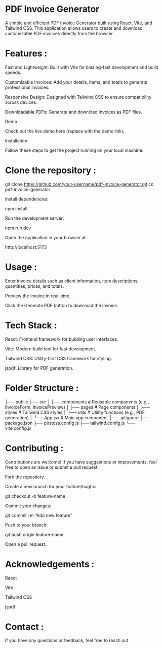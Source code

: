 # PDF Invoice Generator

A simple and efficient PDF Invoice Generator built using React, Vite, and Tailwind CSS. This application allows users to create and download customizable PDF invoices directly from the browser.
 
# Features :

Fast and Lightweight: Built with Vite for blazing-fast development and build speeds.

Customizable Invoices: Add your details, items, and totals to generate professional invoices.

Responsive Design: Designed with Tailwind CSS to ensure compatibility across devices.

Downloadable PDFs: Generate and download invoices as PDF files.

Demo

Check out the live demo here (replace with the demo link).

Installation

Follow these steps to get the project running on your local machine:

# Clone the repository :

git clone https://github.com/your-username/pdf-invoice-generator.git
cd pdf-invoice-generator

Install dependencies:

npm install

Run the development server:

npm run dev

Open the application in your browser at:

http://localhost:5173

# Usage :

Enter invoice details such as client information, item descriptions, quantities, prices, and totals.

Preview the invoice in real-time.

Click the Generate PDF button to download the invoice.

# Tech Stack :

React: Frontend framework for building user interfaces.

Vite: Modern build tool for fast development.

Tailwind CSS: Utility-first CSS framework for styling.

jspdf: Library for PDF generation.

# Folder Structure :

├── public
├── src
│   ├── components    # Reusable components (e.g., InvoiceForm, InvoicePreview)
│   ├── pages         # Page components
│   ├── styles        # Tailwind CSS styles
│   ├── utils         # Utility functions (e.g., PDF generation)
│   └── App.jsx       # Main app component
├── .gitignore
├── package.json
├── postcss.config.js
├── tailwind.config.js
└── vite.config.js

# Contributing :

Contributions are welcome! If you have suggestions or improvements, feel free to open an issue or submit a pull request.

Fork the repository.

Create a new branch for your feature/bugfix:

git checkout -b feature-name

Commit your changes:

git commit -m "Add new feature"

Push to your branch:

git push origin feature-name

Open a pull request.


# Acknowledgements :

React

Vite

Tailwind CSS

jspdf

# Contact :

If you have any questions or feedback, feel free to reach out

